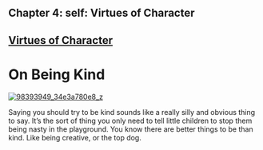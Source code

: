 Chapter  4: self: Virtues of Character
-------------------------------------

[Virtues of Character](../category/self/virtues-of-character/index.html)
------------------------------------------------------------------------

On Being Kind
=============

[![98393949\_34e3a780e8\_z](http://i1.wp.com/www.thebookoflife.org/wp-content/uploads/2015/02/98393949_34e3a780e8_z.jpg?resize=635%2C424)](http://i2.wp.com/www.thebookoflife.org/wp-content/uploads/2015/02/98393949_34e3a780e8_z.jpg)

Saying you should try to be kind sounds like a really silly and obvious thing to say. It’s the sort of thing you only need to tell little children to stop them being nasty in the playground. You know there are better things to be than kind. Like being creative, or the top dog.

 

